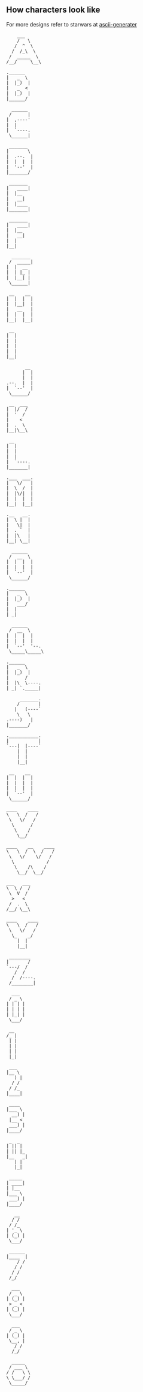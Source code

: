 ## How characters look like

For more designs refer to starwars at [ascii-generater](https://ascii-generator.site/t/)

```
    ___      
    /   \     
   /  ^  \    
  /  /_\  \   
 /  _____  \  
/__/     \__\ 
```
```              
.______   
|   _  \  
|  |_)  | 
|   _  <  
|  |_)  | 
|______/  
```
```          
  ______ 
 /      |
|  ,----'
|  |     
|  `----.
 \______|
```         
```
 _______  
|       \ 
|  .--.  |
|  |  |  |
|  '--'  |
|_______/ 
```
```          
 _______ 
|   ____|
|  |__   
|   __|  
|  |____ 
|_______|
```
```         
 _______ 
|   ____|
|  |__   
|   __|  
|  |     
|__|     
```
```         
  _______ 
 /  _____|
|  |  __  
|  | |_ | 
|  |__| | 
 \______| 
```
```          
 __    __  
|  |  |  | 
|  |__|  | 
|   __   | 
|  |  |  | 
|__|  |__| 
```
```           
 __  
|  | 
|  | 
|  | 
|  | 
|__| 
```
```     
       __  
      |  | 
      |  | 
.--.  |  | 
|  `--'  | 
 \______/  
```
```           
 __  ___ 
|  |/  / 
|  '  /  
|    <   
|  .  \  
|__|\__\ 
```
```         
 __      
|  |     
|  |     
|  |     
|  `----.
|_______|
```
```         
.___  ___. 
|   \/   | 
|  \  /  | 
|  |\/|  | 
|  |  |  | 
|__|  |__| 
```
```           
.__   __. 
|  \ |  | 
|   \|  | 
|  . `  | 
|  |\   | 
|__| \__| 
```
```          
  ______   
 /  __  \  
|  |  |  | 
|  |  |  | 
|  `--'  | 
 \______/  
```
```           
.______   
|   _  \  
|  |_)  | 
|   ___/  
|  |      
| _|      
```
```          
  ______      
 /  __  \     
|  |  |  |    
|  |  |  |    
|  `--'  '--. 
 \_____\_____\
```
```              
.______      
|   _  \     
|  |_)  |    
|      /     
|  |\  \----.
| _| `._____|
```
```             
     _______.
    /       |
   |   (----`
    \   \    
.----)   |   
|_______/    
``` 
```         
.___________.
|           |
`---|  |----`
    |  |     
    |  |     
    |__|     
```
```          
 __    __  
|  |  |  | 
|  |  |  | 
|  |  |  | 
|  `--'  | 
 \______/  
```
```        
____    ____ 
\   \  /   / 
 \   \/   /  
  \      /   
   \    /    
    \__/     
```
```          
____    __    ____ 
\   \  /  \  /   / 
 \   \/    \/   /  
  \            /   
   \    /\    /    
    \__/  \__/     
```
```                
___   ___ 
\  \ /  / 
 \  V  /  
  >   <   
 /  .  \  
/__/ \__\ 
```
```       
____    ____ 
\   \  /   / 
 \   \/   /  
  \_    _/   
    |  |     
    |__|     
```
```          
 ________  
|       /  
`---/  /   
   /  /    
  /  /----.
 /________|
```
```
  ___   
 / _ \  
| | | | 
| | | | 
| |_| | 
 \___/  
 ```
```       
 __  
/_ | 
 | | 
 | | 
 | | 
 |_| 
```
``` 
 ___   
|__ \  
   ) | 
  / /  
 / /_  
|____| 
```
```
 ____   
|___ \  
  __) | 
 |__ <  
 ___) | 
|____/  
```
```     
 _  _ 
| || |   
| || |_  
|__   _| 
   | |   
   |_|   
```
```      
 _____  
| ____| 
| |__   
|___ \  
 ___) | 
|____/  
```
```     
   __   
  / /   
 / /_   
| '_ \  
| (_) | 
 \___/  
```
```     
 ______  
|____  | 
    / /  
   / /   
  / /    
 /_/     
```
```      
  ___   
 / _ \  
| (_) | 
 > _ <  
| (_) | 
 \___/  
```
```     
  ___   
 / _ \  
| (_) | 
 \__, | 
   / /  
  /_/   
```
```
  _____  
 / ___ \  
/ /   \ \ 
\ \___/ / 
 \_____/     
```